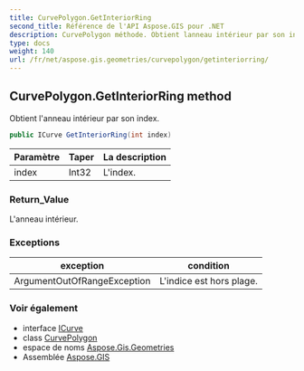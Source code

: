 ```yaml
---
title: CurvePolygon.GetInteriorRing
second_title: Référence de l'API Aspose.GIS pour .NET
description: CurvePolygon méthode. Obtient lanneau intérieur par son index.
type: docs
weight: 140
url: /fr/net/aspose.gis.geometries/curvepolygon/getinteriorring/
---
```

## CurvePolygon.GetInteriorRing method

Obtient l'anneau intérieur par son index.

```csharp
public ICurve GetInteriorRing(int index)
```

| Paramètre | Taper | La description |
| --- | --- | --- |
| index | Int32 | L'index. |

### Return_Value

L'anneau intérieur.

### Exceptions

| exception | condition |
| --- | --- |
| ArgumentOutOfRangeException | L'indice est hors plage. |

### Voir également

* interface [ICurve](../../icurve/)
* class [CurvePolygon](../)
* espace de noms [Aspose.Gis.Geometries](../../curvepolygon/)
* Assemblée [Aspose.GIS](../../../)


